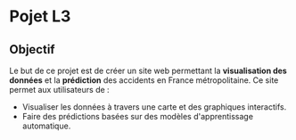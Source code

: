# Pojet L3

## Objectif

Le but de ce projet est de créer un site web permettant la **visualisation des données** et la **prédiction** des accidents en France métropolitaine. Ce site permet aux utilisateurs de :

- Visualiser les données à travers une carte et des graphiques interactifs.
- Faire des prédictions basées sur des modèles d'apprentissage automatique.
